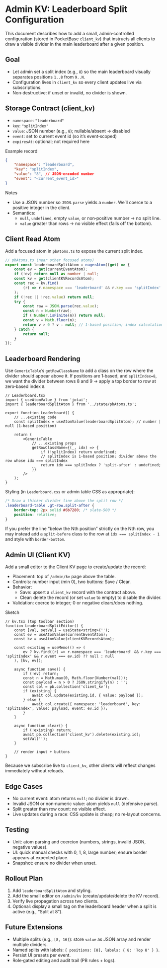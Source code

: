 # Admin KV: Leaderboard Split Configuration

This document describes how to add a small, admin‑controlled configuration (stored in PocketBase `client_kv`) that instructs all clients to
draw a visible divider in the main leaderboard after a given position.

## Goal

- Let admin set a split index (e.g., `8`) so the main leaderboard visually separates positions `1..8` from `9..N`.
- Configuration lives in `client_kv` so every client updates live via subscriptions.
- Non‑destructive: if unset or invalid, no divider is shown.

## Storage Contract (client_kv)

- `namespace`: `"leaderboard"`
- `key`: `"splitIndex"`
- `value`: JSON number (e.g., `8`); nullable/absent → disabled
- `event`: set to current event id (so it’s event‑scoped)
- `expiresAt`: optional; not required here

Example record

```json
{
	"namespace": "leaderboard",
	"key": "splitIndex",
	"value": "8", // JSON-encoded number
	"event": "<current_event_id>"
}
```

Notes

- Use a JSON number so `JSON.parse` yields a `number`. We’ll coerce to a positive integer in the client.
- Semantics:
  - `null`, `undefined`, empty `value`, or non‑positive number → no split line.
  - `value` greater than rows → no visible effect (falls off the bottom).

## Client Read Atom

Add a focused atom in `pbAtoms.ts` to expose the current split index.

```ts
// pbAtoms.ts (near other focused atoms)
export const leaderboardSplitAtom = eagerAtom((get) => {
	const ev = get(currentEventAtom);
	if (!ev) return null as number | null;
	const kv = get(clientKVRecordsAtom);
	const rec = kv.find(
		(r) => r.namespace === 'leaderboard' && r.key === 'splitIndex' && r.event === ev.id,
	);
	if (!rec || !rec.value) return null;
	try {
		const raw = JSON.parse(rec.value);
		const n = Number(raw);
		if (!Number.isFinite(n)) return null;
		const v = Math.floor(n);
		return v > 0 ? v : null; // 1-based position; index calculation is handled in UI
	} catch {
		return null;
	}
});
```

## Leaderboard Rendering

Use `GenericTable`’s `getRowClassName` to add a class on the row where the divider should appear above it. If positions are 1‑based, and
`splitIndex=8`, we want the divider between rows 8 and 9 → apply a top border to row at zero‑based index `8`.

```tsx
// Leaderboard.tsx
import { useAtomValue } from 'jotai';
import { leaderboardSplitAtom } from '../state/pbAtoms.ts';

export function Leaderboard() {
	// ...existing code
	const splitIndex = useAtomValue(leaderboardSplitAtom); // number | null (1-based position)

	return (
		<GenericTable
			// ...existing props
			getRowClassName={(_, idx) => {
				if (!splitIndex) return undefined;
				// splitIndex is 1-based position; divider above the row whose idx === splitIndex
				return idx === splitIndex ? 'split-after' : undefined;
			}}
		/>
	);
}
```

Styling (in `Leaderboard.css` or admin table CSS as appropriate):

```css
/* Draw a thicker divider line above the split row */
.leaderboard-table .gt-row.split-after {
	border-top: 2px solid #6b7280; /* slate-500 */
	position: relative;
}
```

If you prefer the line “below the Nth position” strictly on the Nth row, you may instead add a `split-before` class to the row at
`idx === splitIndex - 1` and style with `border-bottom`.

## Admin UI (Client KV)

Add a small editor to the Client KV page to create/update the record:

- Placement: top of `/admin/kv` page above the table.
- Controls: number input (min 0), two buttons: Save / Clear.
- Behavior:
  - Save: upsert a `client_kv` record with the contract above.
  - Clear: delete the record (or set `value` to empty) to disable the divider.
- Validation: coerce to integer; 0 or negative clears/does nothing.

Sketch

```tsx
// kv.tsx (top toolbar section)
function LeaderboardSplitEditor() {
	const [val, setVal] = useState<string>('');
	const ev = useAtomValue(currentEventAtom);
	const kv = useAtomValue(clientKVRecordsAtom);

	const existing = useMemo(() => (
		ev ? kv.find((r) => r.namespace === 'leaderboard' && r.key === 'splitIndex' && r.event === ev.id) ?? null : null
	), [kv, ev]);

	async function save() {
		if (!ev) return;
		const n = Math.max(0, Math.floor(Number(val)));
		const payload = n > 0 ? JSON.stringify(n) : '';
		const col = pb.collection('client_kv');
		if (existing) {
			await col.update(existing.id, { value: payload });
		} else {
			await col.create({ namespace: 'leaderboard', key: 'splitIndex', value: payload, event: ev.id });
		}
	}

	async function clear() {
		if (!existing) return;
		await pb.collection('client_kv').delete(existing.id);
		setVal('');
	}

	// render input + buttons
}
```

Because we subscribe live to `client_kv`, other clients will reflect changes immediately without reloads.

## Edge Cases

- No current event: atom returns `null`; no divider is drawn.
- Invalid JSON or non‑numeric value: atom yields `null` (defensive parse).
- Split greater than row count: no visible effect.
- Live updates during a race: CSS update is cheap; no re‑layout concerns.

## Testing

- Unit: atom parsing and coercion (numbers, strings, invalid JSON, negative values).
- UI: quick manual checks with 0, 1, 8, large number; ensure border appears at expected place.
- Snapshot: ensure no divider when unset.

## Rollout Plan

1. Add `leaderboardSplitAtom` and styling.
2. Add the small editor on `/admin/kv` (create/update/delete the KV record).
3. Verify live propagation across two clients.
4. Optional: display a small tag on the leaderboard header when a split is active (e.g., “Split at 8”).

## Future Extensions

- Multiple splits (e.g., `[8, 16]`): store `value` as JSON array and render multiple dividers.
- Named splits with labels: `{ positions: [8], labels: { 8: 'Top 8' } }`.
- Persist UI presets per event.
- Role‑gated editing and audit trail (PB rules + logs).
